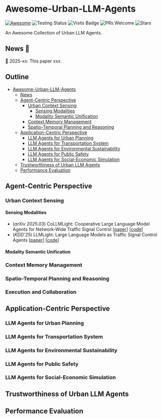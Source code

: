 # Awesome-Urban-LLM-Agents

<p align="center">

[![Awesome](https://awesome.re/badge.svg)](https://awesome.re)
![Testing Status](https://img.shields.io/badge/license-MIT-blue)
![Visits Badge](https://badges.pufler.dev/visits/usail-hkust/Awesome-Urban-LLM-Agents)
![PRs Welcome](https://img.shields.io/badge/PRs-Welcome-green)
![Stars](https://img.shields.io/github/stars/usail-hkust/Awesome-Urban-LLM-Agents)

</p>

An Awesome Collection of Urban LLM Agents.

<a id="news"></a>
## News  🎉

🌟 2025-xx: This paper xxx.

## Outline
- [Awesome-Urban-LLM-Agents](#awesome-urban-llm-agents)
  - [News](#news)
  - [Agent-Centric Perspective](#agent-centric-perspective)
    - [Urban Context Sensing](#urban-context-sensing)
      - [Sensing Modalities](#sensing-modalities)
      - [Modality Semantic Unification](#modality-semantic-unification)
    - [Context Memory Management](#context-memory-management)
    - [Spatio-Temporal Planning and Reasoning](#spatio-temporal-planning-and-reasoning)
  - [Application-Centric Perspective](#application-centric-perspective)
    - [LLM Agents for Urban Planning](#llm-agents-for-urban-planning)
    - [LLM Agents for Transportation System](#llm-agents-for-transportation-system)
    - [LLM Agents for Environmental Sustainability](#llm-agents-for-environmental-sustainability)
    - [LLM Agents for Public Safety](#llm-agents-for-public-safety)
    - [LLM Agents for Social-Economic Simulation](#llm-agents-for-social-economic-simulation)
  - [Trustworthiness of Urban LLM Agents](#trustworthiness-of-urban-llm-agents)
  - [Performance Evaluation](#performance-evaluation)

## Agent-Centric Perspective

### Urban Context Sensing

#### Sensing Modalities
- (*arXiv 2025.03*) CoLLMLight: Cooperative Large Language Model Agents for Network-Wide Traffic Signal Control [[paper](https://arxiv.org/abs/2503.11739)] [[code](https://github.com/usail-hkust/CoLLMLight)]
- (*KDD'25*) LLMLight: Large Language Models as Traffic Signal Control Agents [[paper](https://arxiv.org/abs/2312.16044)] [[code](https://github.com/usail-hkust/LLMTSCS)]

#### Modality Semantic Unification

### Context Memory Management

### Spatio-Temporal Planning and Reasoning

### Execution and Collaboration

## Application-Centric Perspective

### LLM Agents for Urban Planning

### LLM Agents for Transportation System

### LLM Agents for Environmental Sustainability

### LLM Agents for Public Safety

### LLM Agents for Social-Economic Simulation

## Trustworthiness of Urban LLM Agents

## Performance Evaluation
